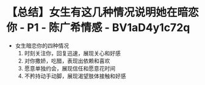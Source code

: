 # 【总结】女生有这几种情况说明她在暗恋你 - P1 - 陈广希情感 - BV1aD4y1c72q

-   女生暗恋你的四种情况
    1.  时刻关注你，回复迅速，展现关心和好感
    2.  对你撒娇，吃醋，表现出依赖和喜欢
    3.  愿意单独约会，展现信任和愿意花时间
    4.  不矜持动手动脚，展现渴望肢体接触和好感